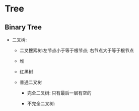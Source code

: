 # Tree

## Binary Tree
+ 二叉树:

	+ 二叉搜索树:左节点小于等于根节点; 右节点大于等于根节点
	
	+ 堆
	
	+ 红黑树
	
	+ 普通二叉树
	
		+ 完全二叉树: 只有最后一层有空的
		
		+ 不完全二叉树:
		


